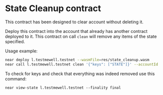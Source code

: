 # State Cleanup contract

This contract has been designed to clear account without deleting it.

Deploy this contract into the account that already has another contract deployed to it.
This contract on call `clean` will remove any items of the state specified.

Usage example:

```bash
near deploy l.testmewell.testnet --wasmFile=res/state_cleanup.wasm
near call l.testmewell.testnet clean '{"keys": ["STATE"]}' --accountId testmewell.testnet
```

To check for keys and check that everything was indeed removed use this command:
```
near view-state l.testmewell.testnet --finality final
```
